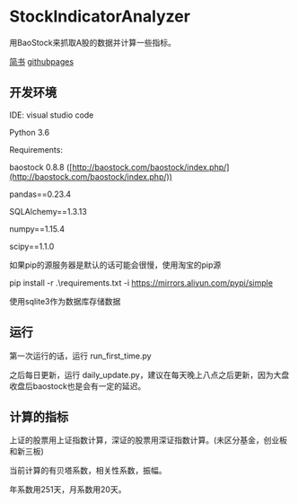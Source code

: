 # StockIndicatorAnalyzer

用BaoStock来抓取A股的数据并计算一些指标。

[简书](https://www.jianshu.com/p/1eeb120d9eed) [githubpages](https://mmdfish.github.io/2020/04/28/%E7%94%A8BaoStock%E8%8E%B7%E5%BE%97%E6%95%B0%E6%8D%AE%E5%B9%B6%E5%AD%98%E5%85%A5%E6%95%B0%E6%8D%AE%E5%BA%93/)

## 开发环境

IDE: visual studio code

Python 3.6



Requirements:

baostock 0.8.8  ([http://baostock.com/baostock/index.php/](http://baostock.com/baostock/index.php/))

pandas==0.23.4

SQLAlchemy==1.3.13

numpy==1.15.4

scipy==1.1.0



如果pip的源服务器是默认的话可能会很慢，使用淘宝的pip源

pip install -r .\requirements.txt -i https://mirrors.aliyun.com/pypi/simple

使用sqlite3作为数据库存储数据



## 运行

第一次运行的话，运行 run_first_time.py

之后每日更新，运行 daily_update.py，建议在每天晚上八点之后更新，因为大盘收盘后baostock也是会有一定的延迟。



## 计算的指标

上证的股票用上证指数计算，深证的股票用深证指数计算。(未区分基金，创业板和新三板)

当前计算的有贝塔系数，相关性系数，振幅。

年系数用251天，月系数用20天。



# 
